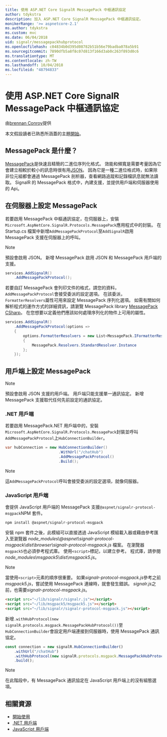 ```yaml
---
title: 使用 ASP.NET Core SignalR MessagePack 中樞通訊協定
author: tdykstra
description: 加入 ASP.NET Core SignalR MessagePack 中樞通訊協定。
monikerRange: '>= aspnetcore-2.1'
ms.author: tdykstra
ms.custom: mvc
ms.date: 06/04/2018
uid: signalr/messagepackhubprotocol
ms.openlocfilehash: c04834b0d395d08782b51b56e79badba078a5b91
ms.sourcegitcommit: 7890dfb5a8f8c07d813f166d3ab0c263f893d0c6
ms.translationtype: MT
ms.contentlocale: zh-TW
ms.lasthandoff: 10/04/2018
ms.locfileid: "48794833"
---
```

# <a name="use-messagepack-hub-protocol-in-signalr-for-aspnet-core"></a>使用 ASP.NET Core SignalR MessagePack 中樞通訊協定

由[brennan Conroy](https://github.com/BrennanConroy)提供

本文假設讀者已熟悉所涵蓋的主題[開始](xref:tutorials/signalr)。

## <a name="what-is-messagepack"></a>MessagePack 是什麼？

[MessagePack](https://msgpack.org/index.html)是快速且精簡的二進位序列化格式。 效能和頻寬是需要考量因為它會建立相較於較小的訊息時很有用[JSON](https://www.json.org/)。 因為它是一種二進位格式時，如果除非位元組都會通過 MessagePack 剖析器，查看網路追蹤和記錄檔訊息就無法讀取。 SignalR 的 MessagePack 格式中，內建支援，並提供用戶端和伺服器使用的 Api。

## <a name="configure-messagepack-on-the-server"></a>在伺服器上設定 MessagePack

若要啟用 MessagePack 中樞通訊協定，在伺服器上，安裝`Microsoft.AspNetCore.SignalR.Protocols.MessagePack`應用程式中的封裝。 在 Startup.cs 檔案中新增`AddMessagePackProtocol`至`AddSignalR`啟用 MessagePack 支援在伺服器上的呼叫。

> [!NOTE]
> 預設會啟用 JSON。 新增 MessagePack 啟用 JSON 和 MessagePack 用戶端的支援。

```csharp
services.AddSignalR()
    .AddMessagePackProtocol();
```

若要自訂 MessagePack 會列印文件的格式，請您的資料，`AddMessagePackProtocol`會接受委派的設定選項。 在該委派，`FormatterResolvers`屬性可用來設定 MessagePack 序列化選項。 如需有關如何解析程式的運作方式的詳細資訊，請瀏覽 MessagePack library [MessagePack CSharp](https://github.com/neuecc/MessagePack-CSharp)。 在您想要以定義他們應該如何處理序列化的物件上可用的屬性。

```csharp
services.AddSignalR()
    .AddMessagePackProtocol(options =>
    {
        options.FormatterResolvers = new List<MessagePack.IFormatterResolver>()
        {
            MessagePack.Resolvers.StandardResolver.Instance
        };
    });
```

## <a name="configure-messagepack-on-the-client"></a>用戶端上設定 MessagePack

> [!NOTE]
> 預設會啟用 JSON 支援的用戶端。 用戶端只能支援單一通訊協定。 新增 MessagePack 支援取代任何先前設定的通訊協定。

### <a name="net-client"></a>.NET 用戶端

若要啟用 MessagePack.NET 用戶端中的，安裝`Microsoft.AspNetCore.SignalR.Protocols.MessagePack`封裝並呼叫`AddMessagePackProtocol`上`HubConnectionBuilder`。

```csharp
var hubConnection = new HubConnectionBuilder()
                        .WithUrl("/chatHub")
                        .AddMessagePackProtocol()
                        .Build();
```

> [!NOTE]
> 這`AddMessagePackProtocol`呼叫會接受委派的設定選項，就像伺服器。

### <a name="javascript-client"></a>JavaScript 用戶端

會提供 JavaScript 用戶端的 MessagePack 支援`@aspnet/signalr-protocol-msgpack`NPM 套件。

```console
npm install @aspnet/signalr-protocol-msgpack
```

安裝 npm 套件之後，此模組可以直接透過 JavaScript 模組載入器或藉由參考匯入至瀏覽器 *node_modules\\@aspnet\signalr-protocol-msgpack\dist\browser\signalr-protocol-msgpack.js* 檔案。 在瀏覽器`msgpack5`也必須參考程式庫。 使用`<script>`標記，以建立參考。 程式庫，請參閱*node_modules\msgpack5\dist\msgpack5.js*。

> [!NOTE]
> 當使用`<script>`元素的順序很重要。 如果*signalr-protocol-msgpack.js*參考之前*msgpack5.js*，嘗試使用 MessagePack 連線時，就會發生錯誤。 *signalr.js*之前，也需要*signalr-protocol-msgpack.js*。

```html
<script src="~/lib/signalr/signalr.js"></script>
<script src="~/lib/msgpack5/msgpack5.js"></script>
<script src="~/lib/signalr/signalr-protocol-msgpack.js"></script>
```

新增`.withHubProtocol(new signalR.protocols.msgpack.MessagePackHubProtocol())`至`HubConnectionBuilder`會設定用戶端連接到伺服器時，使用 MessagePack 通訊協定。

```javascript
const connection = new signalR.HubConnectionBuilder()
    .withUrl("/chatHub")
    .withHubProtocol(new signalR.protocols.msgpack.MessagePackHubProtocol())
    .build();
```

> [!NOTE]
> 在此階段中，有 MessagePack 通訊協定在 JavaScript 用戶端上的沒有組態選項。

## <a name="related-resources"></a>相關資源

* [開始使用](xref:tutorials/signalr)
* [.NET 用戶端](xref:signalr/dotnet-client)
* [JavaScript 用戶端](xref:signalr/javascript-client)

